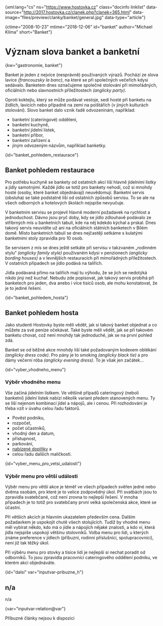 
{xml:lang="cs" ns="https://www.hostovka.cz" class="docinfo linklist" data-source="http://2017.hostovka.cz/clanek.php?clanek=365.html" data-image="files/preview/clanky/banket/general.jpg" data-type="article"}

{ctime="2008-10-23" mtime="2018-12-06" id="banket" author="Michael Klíma" short="Banket"}

# Význam slova banket a banketní

<!-- generated attribute kw by user_updatekw.sh on 2020-07-05, do not edit -->

{kw="gastronomie, banket"}

Banket je jeden z nejvíce (nesprávně) používaných výrazů. Pochází ze slova lavice _(francouzsky la banc)_, na které se při společných večeřích kdysi sedávalo. Banketem dnes označujeme společné stolování při mimořádných, oficiálních nebo slavnostních příležitostech _(anglicky party)_.

Oproti koktejlu, který se může podávat vestoje, sedí hosté při banketu na židlích, lavicích nebo případně na zemi na polštářích (v jiných kulturách stolování). Slovo banket dalo vznik řadě odvozeninám, například:

  * banketní (cateringové) oddělení,
  * banketní kuchyně,
  * banketní jídelní lístek,
  * banketní příbor,
  * banketní zařízení a
  * jiným odvozeným názvům, například banketky.

{id="banket\_pohledem\_restaurace"}

## Banket pohledem restaurace

Pro potřebu kuchyně se bankety od ostatních akcí liší hlavně jídelními lístky a jídly samotnými. Každé jídlo se totiž pro bankety nehodí, což si mnohdy hosté (osoby, které banket objednávají) neuvědomují. Banketní servis (obsluha) se také podstatně liší od ostatních způsobů servisu. To se ale na všech odborných a hotelových školách nejspíše nevyučuje.

V banketním servisu se projevil hlavně moderní požadavek na rychlost a jednoduchost. Dávno jsou pryč doby, kdy se jídlo zdlouhavě podávalo ze stříbrných mís u banketních tabulí, kde na něj kdekdo kýchal a prskal. Dnes takový servis neuvidíte už ani na oficiálních státních banketech v Bílém domě. Místo banketních tabulí se dnes nejčastěji setkáme s kulatými banketními stoly zpravidla pro 10 osob.

Se servisem z mís se dnes ještě setkáte při servisu v takzvaném „rodinném stylu“ _(anglicky family style)_ používaném kdysi v penzionech _(anglicky bording houses)_ a v levnějších restauracích při mimořádných příležitostech. V ostatních případech se jídlo podává na talířích.

Jídla podávaná přímo na talířích mají tu výhodu, že se jich se nedotýká nikdo jiný než kuchař. Nebudu zde popisovat, jak takový servis probíhá při banketech pro jeden, dva anebo i více tisíců osob, ale mohu konstatovat, že je to jediné řešení.

{id="banket\_pohledem\_hosta"}

## Banket pohledem hosta

Jako studenti Hostovky byste měli vědět, jak si takový banket objednat a co můžete za své peníze očekávat. Také byste měli vědět, jak se při takovém banketu chovat, což není mnohdy tak jednoduché, jak se na první pohled zdá.

Banket se od běžné akce mnohdy liší také požadovaným kodexem oblékání _(anglicky dress code)_. Pro pány je to smoking _(anglicky black tie)_ a pro dámy večerní róba _(anglicky evening dress)_. To je však jen začátek…

{id="vyber\_vhodneho\_menu"}

### Výběr vhodného menu

Vše začíná jídelním lístkem. Ve většině případů cateringový (neboli banketní) jídelní lístek nabízí několik variant předem stanovených menu. Ty se liší nejenom kombinací jídel a nápojů, ale i cenou. Při rozhodování je třeba vzít v úvahu celou řadu faktorů.

  * Pověst podniku,
  * rozpočet,
  * počet účastníků,
  * vhodný den a datum,
  * přístupnost,
  * parkování,
  * [nabízené doplňky][1] a
  * celou řadu dalších maličkostí.

{id="vyber\_menu\_pro\_vetsi\_udalosti"}

### Výběr menu pro větší události

Výběr menu pro větší akce je téměř ve všech případech svěřen jedné nebo dvěma osobám, pro které je to velice zodpovědný úkol. Při svatbách jsou to zpravidla svatebčané, což není zrovna to nejlepší řešení. V mnoha případech je to totiž pro svatebčany první velká společenská akce, které se účastní.

Při větších akcích je hlavním ukazatelem především cena. Dalším požadavkem je uspokojit chutě všech stolujících. Tudíž by vhodné menu měl vybírat někdo, kdo má o jídle a nápojích nějaké znalosti, a kdo ví, která jídla nejspíše uspokojí většinu stolovníků. Volba menu pro lidi, u kterých známe preference v jídlech (příbuzní, rodinní příslušníci, spolupracovníci), není již tak těžký úkol.

Při výběru menu pro stovky a tisíce lidí je nejlepší si nechat poradit od odborníků. To jsou zpravidla pracovníci cateringového oddělení podniku, ve kterém akci objednáváte.

{id="dalsi" var="inputvar-pribuzne_h"}

## n/a

n/a

{var="inputvar-relation@var"}

Příbuzné články nejsou k dispozici

 [1]: doplnky

